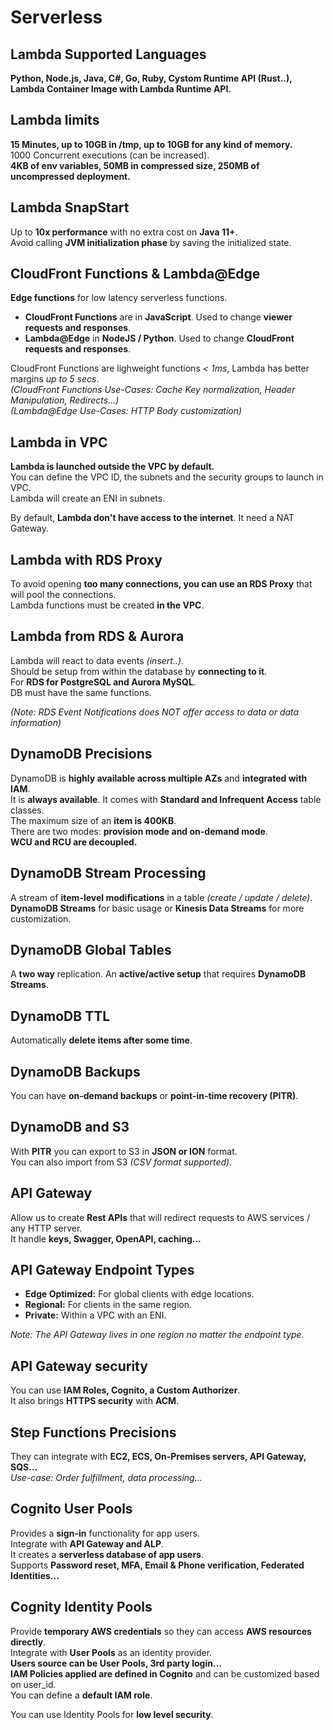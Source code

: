 # Serverless

## Lambda Supported Languages

**Python, Node.js, Java, C#, Go, Ruby, Cystom Runtime API (Rust..), Lambda Container Image with Lambda Runtime API.**

## Lambda limits

**15 Minutes, up to 10GB in /tmp, up to 10GB for any kind of memory.**  
1000 Concurrent executions (can be increased).  
**4KB of env variables, 50MB in compressed size, 250MB of uncompressed deployment.**

## Lambda SnapStart

Up to **10x performance** with no extra cost on **Java 11+**.  
Avoid calling **JVM initialization phase** by saving the initialized state.

## CloudFront Functions & Lambda@Edge

**Edge functions** for low latency serverless functions.  
- **CloudFront Functions** are in **JavaScript**. Used to change **viewer requests and responses**.
- **Lambda@Edge** in **NodeJS / Python**. Used to change **CloudFront requests and responses**.  

CloudFront Functions are lighweight functions *< 1ms*, Lambda has better margins *up to 5 secs*.   
*(CloudFront Functions Use-Cases: Cache Key normalization, Header Manipulation, Redirects...)*  
*(Lambda@Edge Use-Cases: HTTP Body customization)*

## Lambda in VPC

**Lambda is launched outside the VPC by default.**  
You can define the VPC ID, the subnets and the security groups to launch in VPC.  
Lambda will create an ENI in subnets. 

By default, **Lambda don't have access to the internet**. It need a NAT Gateway.

## Lambda with RDS Proxy

To avoid opening **too many connections, you can use an RDS Proxy** that will pool the connections.  
Lambda functions must be created **in the VPC**.

## Lambda from RDS & Aurora

Lambda will react to data events *(insert..)*.  
Should be setup from within the database by **connecting to it**.  
For **RDS for PostgreSQL and Aurora MySQL**.  
DB must have the same functions.  

*(Note: RDS Event Notifications does NOT offer access to data or data information)*

## DynamoDB Precisions

DynamoDB is **highly available across multiple AZs** and **integrated with IAM**.  
It is **always available**. It comes with **Standard and Infrequent Access** table classes.  
The maximum size of an **item is 400KB**.  
There are two modes: **provision mode and on-demand mode**.  
**WCU and RCU are decoupled.**

## DynamoDB Stream Processing

A stream of **item-level modifications** in a table *(create / update / delete)*.  
**DynamoDB Streams** for basic usage or **Kinesis Data Streams** for more customization.

## DynamoDB Global Tables

A **two way** replication. An **active/active setup** that requires **DynamoDB Streams**.

## DynamoDB TTL

Automatically **delete items after some time**.

## DynamoDB Backups

You can have **on-demand backups** or **point-in-time recovery (PITR)**.

## DynamoDB and S3

With **PITR** you can export to S3 in **JSON or ION** format.  
You can also import from S3 *(CSV format supported)*.

## API Gateway

Allow us to create **Rest APIs** that will redirect requests to AWS services / any HTTP server.  
It handle **keys, Swagger, OpenAPI, caching...**

## API Gateway Endpoint Types

- **Edge Optimized:** For global clients with edge locations.
- **Regional:** For clients in the same region.
- **Private:** Within a VPC with an ENI.

*Note: The API Gateway lives in one region no matter the endpoint type.*

## API Gateway security 

You can use **IAM Roles, Cognito, a Custom Authorizer**.  
It also brings **HTTPS security** with **ACM**.

## Step Functions Precisions

They can integrate with **EC2, ECS, On-Premises servers, API Gateway, SQS...**  
*Use-case: Order fulfillment, data processing...*

## Cognito User Pools

Provides a **sign-in** functionality for app users.  
Integrate with **API Gateway and ALP**.  
It creates a **serverless database of app users**.  
Supports **Password reset, MFA, Email & Phone verification, Federated Identities...**  

## Cognity Identity Pools

Provide **temporary AWS credentials** so they can access **AWS resources directly**.  
Integrate with **User Pools** as an identity provider.  
**Users source can be User Pools, 3rd party login...**  
**IAM Policies applied are defined in Cognito** and can be customized based on user_id.  
You can define a **default IAM role**.

You can use Identity Pools for **low level security**.



